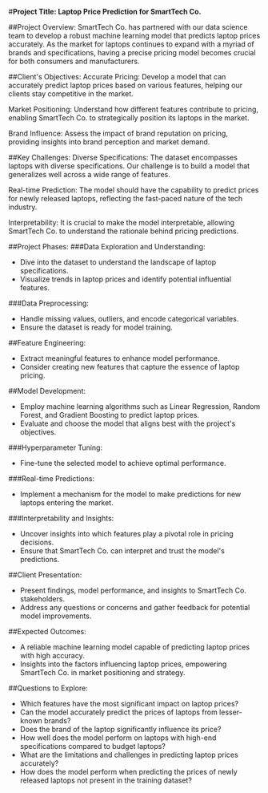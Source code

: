 #**Project Title: Laptop Price Prediction for SmartTech Co.**

##Project Overview:
SmartTech Co. has partnered with our data science team to develop a robust machine learning model that predicts laptop prices accurately. As the market for laptops continues to expand with a myriad of brands and specifications, having a precise pricing model becomes crucial for both consumers and manufacturers.

##Client's Objectives:
Accurate Pricing: Develop a model that can accurately predict laptop prices based on various features, helping our clients stay competitive in the market.

Market Positioning: Understand how different features contribute to pricing, enabling SmartTech Co. to strategically position its laptops in the market.

Brand Influence: Assess the impact of brand reputation on pricing, providing insights into brand perception and market demand.

##Key Challenges:
Diverse Specifications: The dataset encompasses laptops with diverse specifications. Our challenge is to build a model that generalizes well across a wide range of features.

Real-time Prediction: The model should have the capability to predict prices for newly released laptops, reflecting the fast-paced nature of the tech industry.

Interpretability: It is crucial to make the model interpretable, allowing SmartTech Co. to understand the rationale behind pricing predictions.

##Project Phases:
###Data Exploration and Understanding:
* Dive into the dataset to understand the landscape of laptop specifications.
* Visualize trends in laptop prices and identify potential influential features.

###Data Preprocessing:
* Handle missing values, outliers, and encode categorical variables.
* Ensure the dataset is ready for model training.

##Feature Engineering:
* Extract meaningful features to enhance model performance.
* Consider creating new features that capture the essence of laptop pricing.

##Model Development:
* Employ machine learning algorithms such as Linear Regression, Random Forest, and Gradient Boosting to predict laptop prices.
* Evaluate and choose the model that aligns best with the project's objectives.

###Hyperparameter Tuning:
* Fine-tune the selected model to achieve optimal performance.

###Real-time Predictions:
* Implement a mechanism for the model to make predictions for new laptops entering the market.

###Interpretability and Insights:
* Uncover insights into which features play a pivotal role in pricing decisions.
* Ensure that SmartTech Co. can interpret and trust the model's predictions.

##Client Presentation:
* Present findings, model performance, and insights to SmartTech Co. stakeholders.
* Address any questions or concerns and gather feedback for potential model improvements.

##Expected Outcomes:
* A reliable machine learning model capable of predicting laptop prices with high accuracy.
* Insights into the factors influencing laptop prices, empowering SmartTech Co. in market positioning and strategy.

##Questions to Explore:
* Which features have the most significant impact on laptop prices?
* Can the model accurately predict the prices of laptops from lesser-known brands?
* Does the brand of the laptop significantly influence its price?
* How well does the model perform on laptops with high-end specifications compared to budget laptops?
* What are the limitations and challenges in predicting laptop prices accurately?
* How does the model perform when predicting the prices of newly released laptops not present in the training dataset?

